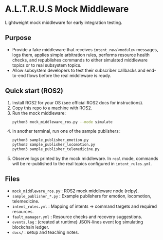# A.L.T.R.U.S Mock Middleware
Lightweight mock middleware for early integration testing.

## Purpose
- Provide a fake middleware that receives `intent_raw/<module>` messages, logs them,
  applies simple arbitration rules, performs resource health checks, and republishes
  commands to either simulated middleware topics or to real subsystem topics.
- Allow subsystem developers to test their subscriber callbacks and end-to-end flows
  before the real middleware is ready.

## Quick start (ROS2)
1. Install ROS2 for your OS (see official ROS2 docs for instructions).
2. Copy this repo to a machine with ROS2.
3. Run the mock middleware:
   ```bash
   python3 mock_middleware_ros.py --mode simulate
   ```
4. In another terminal, run one of the sample publishers:
   ```bash
   python3 sample_publisher_emotion.py
   python3 sample_publisher_locomotion.py
   python3 sample_publisher_telemedicine.py
   ```
5. Observe logs printed by the mock middleware. In `real` mode, commands will be re-published
   to the real topics configured in `intent_rules.yml`.

## Files
- `mock_middleware_ros.py` : ROS2 mock middleware node (rclpy).
- `sample_publisher_*.py` : Example publishers for emotion, locomotion, telemedicine.
- `intent_rules.yml` : Mapping of intents -> command targets and required resources.
- `fault_manager.yml` : Resource checks and recovery suggestions.
- `events.log` : (created at runtime) JSON-lines event log simulating blockchain ledger.
- `docs/` : setup and teaching notes.
